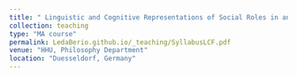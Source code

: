 ```yaml
---
title: " Linguistic and Cognitive Representations of Social Roles in an Intersectional Feminist Perspective (Winter Semester 2019)"
collection: teaching
type: "MA course"
permalink: LedaBerio.github.io/_teaching/SyllabusLCF.pdf
venue: "HHU, Philosophy Department"
location: "Duesseldorf, Germany"
---
```

